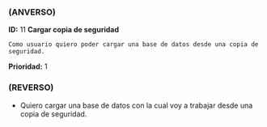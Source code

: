 ### (ANVERSO)
**ID:** 11 **Cargar copia de seguridad**

`Como usuario quiero poder cargar una base de datos desde una copia de seguridad.`

**Prioridad:** 1

### (REVERSO)

* Quiero cargar una base de datos con la cual voy a trabajar desde una copia de seguridad.
